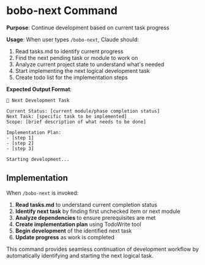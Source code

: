 # bobo-next Command

**Purpose**: Continue development based on current task progress

**Usage**: When user types `/bobo-next`, Claude should:
1. Read tasks.md to identify current progress
2. Find the next pending task or module to work on
3. Analyze current project state to understand what's needed
4. Start implementing the next logical development task
5. Create todo list for the implementation steps

**Expected Output Format**:
```
🎯 Next Development Task

Current Status: [current module/phase completion status]
Next Task: [specific task to be implemented]
Scope: [brief description of what needs to be done]

Implementation Plan:
- [step 1]
- [step 2]
- [step 3]

Starting development...
```

## Implementation

When `/bobo-next` is invoked:

1. **Read tasks.md** to understand current completion status
2. **Identify next task** by finding first unchecked item or next module
3. **Analyze dependencies** to ensure prerequisites are met
4. **Create implementation plan** using TodoWrite tool
5. **Begin development** of the identified next task
6. **Update progress** as work is completed

This command provides seamless continuation of development workflow by automatically identifying and starting the next logical task.